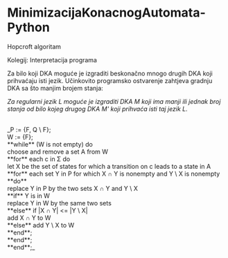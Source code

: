 # MinimizacijaKonacnogAutomata-Python
Hopcroft algoritam

Kolegij: Interpretacija programa

Za bilo koji DKA moguće je izgraditi beskonačno mnogo drugih DKA koji prihvaćaju isti jezik. Učinkovito programsko ostvarenje zahtjeva gradnju DKA sa što manjim brojem stanja:

_Za regularni jezik L moguće je izgraditi DKA M koji ima manji ili jednak broj stanja od bilo kojeg drugog DKA M' koji prihvaća isti taj jezik L._

<br />
_P := {F, Q \ F};<br />
W := {F};<br />
**while** (W is not empty) do<br />
            choose and remove a set A from W <br />
     **for** each c in Σ do <br />
             let X be the set of states for which a transition on c leads to a state in A <br />
          **for** each set Y in P for which X ∩ Y is nonempty and Y \ X is nonempty **do** <br />
                         replace Y in P by the two sets X ∩ Y and Y \ X <br />
               **if** Y is in W <br />
                         replace Y in W by the same two sets <br />
               **else**
                    if |X ∩ Y| <= |Y \ X| <br />
                         add X ∩ Y to W <br />
                    **else**
                         add Y \ X to W <br />
          **end**;<br />
     **end**;<br />
**end**;_<br />

